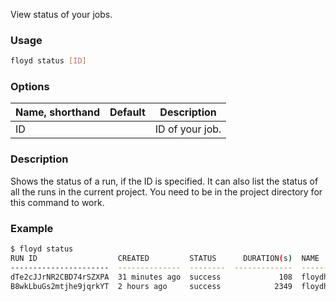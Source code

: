 View status of your jobs.

### Usage
```bash
floyd status [ID]
```

### Options
| Name, shorthand | Default | Description |
| --------------- | ------- | ----------- |
| ID |      | ID of your job. |

### Description
Shows the status of a run, if the ID is specified. It can also list the status of all 
the runs in the current project. You need to be in the project directory for this command to work.

### Example
```bash
$ floyd status
RUN ID                  CREATED         STATUS      DURATION(s)  NAME                           INSTANCE      VERSION
----------------------  --------------  --------  -------------  -----------------------------  ----------  ---------
dTe2cJJrNR2CBD74rSZXPA  31 minutes ago  success             108  floydhub/tensorflow-project:7  cpu                 2
B8wkLbuGs2mtjhe9jqrkYT  2 hours ago     success            2349  floydhub/tensorflow-project:7  gpu                 1
```

